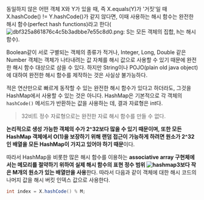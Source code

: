 동일하지 않은 어떤 객체 X와 Y가 있을 때, 즉 X.equals(Y)가 '거짓'일 때 X.hashCode() != Y.hashCode()가 같지 않다면, 이때 사용하는 해시 함수는 완전한 해시 함수(perfect hash functions)라고 한다(![dbf325a861876c4c5b3adbbe7e55c8d0.png](https://d2.naver.com/content/images/2015/06/helloworld-831311-2.png): S는 모든 객체의 집합, h는 해시 함수).

Boolean같이 서로 구별되는 객체의 종류가 적거나, Integer, Long, Double 같은 Number 객체는 객체가 나타내려는 값 자체를 해시 값으로 사용할 수 있기 때문에 완전한 해시 함수 대상으로 삼을 수 있다. 하지만 String이나 POJO(plain old java object)에 대하여 완전한 해시 함수를 제작하는 것은 사실상 불가능하다.

적은 연산만으로 빠르게 동작할 수 있는 완전한 해시 함수가 있다고 하더라도, 그것을 HashMap에서 사용할 수 있는 것은 아니다. HashMap은 기본적으로 각 객체의 `hashCode()` 메서드가 반환하는 값을 사용하는 데, 결과 자료형은 int다. 
> 32비트 정수 자료형으로는 완전한 자료 해시 함수를 만들 수 없다.

**논리적으로 생성 가능한 객체의 수가 2^32보다 많을 수 있기 때문이며, 또한 모든 HashMap 객체에서 O(1)을 보장하기 위해 랜덤 접근이 가능하게 하려면 원소가 2^32인 배열을 모든 HashMap이 가지고 있어야 하기 때문**이다.

따라서 HashMap을 비롯한 많은 해시 함수를 이용하는 **associative array 구현체에서는 메모리를 절약하기 위하여 실제 해시 함수의 표현 정수 범위 ![hashmap3](https://d2.naver.com/content/images/2015/06/helloworld-831311-3.png)보다 작은 M개의 원소가 있는 배열만을 사용**한다. 따라서 다음과 같이 객체에 대한 해시 코드의 나머지 값을 해시 버킷 인덱스 값으로 사용한다.
```java
int index = X.hashCode() % M;
```

